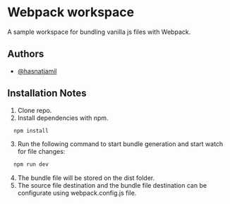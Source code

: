 # Webpack workspace

A sample workspace for bundling vanilla js files with Webpack.

## Authors

- [@hasnatjamil](https://www.github.com/jamil2018)

## Installation Notes

1. Clone repo.
2. Install dependencies with npm.
```bash
  npm install
```
3. Run the following command to start bundle generation and start watch for file changes:
```bash
  npm run dev
```
4. The bundle file will be stored on the dist folder.
5. The source file destination and the bundle file destination can be configurate using webpack.config.js file.
